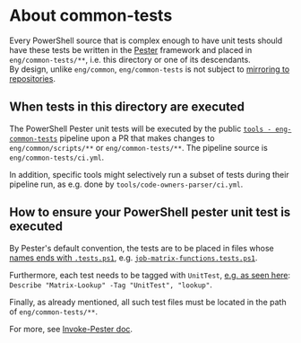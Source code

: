 # About common-tests

Every PowerShell source that is complex enough to have unit tests should have these tests be written in the [Pester](https://pester.dev/)
framework and placed in `eng/common-tests/**`, i.e. this directory or one of its descendants.  
By design, unlike `eng/common`, `eng/common-tests` is not subject to
[mirroring to repositories](https://github.com/Azure/azure-sdk-tools/blob/main/doc/common/common_engsys.md).

## When tests in this directory are executed

The PowerShell Pester unit tests will be executed by the public
[`tools - eng-common-tests`](https://dev.azure.com/azure-sdk/public/_build?definitionId=5985&_a=summary) pipeline upon a PR that makes changes
to `eng/common/scripts/**` or  `eng/common-tests/**`. The pipeline source is `eng/common-tests/ci.yml`.

In addition, specific tools might selectively run a subset of tests during their pipeline run, as e.g. done by `tools/code-owners-parser/ci.yml`.

## How to ensure your PowerShell pester unit test is executed

By Pester's default convention, the tests are to be placed in files whose
[names ends with `.tests.ps1`](https://pester.dev/docs/usage/file-placement-and-naming),
e.g. [`job-matrix-functions.tests.ps1`](https://github.com/Azure/azure-sdk-tools/blob/8a02e02adfc0d213509fce2764132afa74bd4ba4/eng/common-tests/matrix-generator/tests/job-matrix-functions.tests.ps1).

Furthermore, each test needs to be tagged with `UnitTest`, [e.g. as seen here](https://github.com/Azure/azure-sdk-tools/blob/8a02e02adfc0d213509fce2764132afa74bd4ba4/eng/common-tests/matrix-generator/tests/job-matrix-functions.tests.ps1#L51): `Describe "Matrix-Lookup" -Tag "UnitTest", "lookup"`.

Finally, as already mentioned, all such test files must be located in the path of `eng/common-tests/**`.

For more, see [Invoke-Pester doc](https://pester.dev/docs/commands/Invoke-Pester).